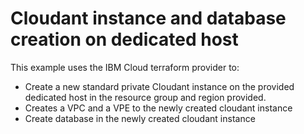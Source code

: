 # Cloudant instance and database creation on dedicated host

This example uses the IBM Cloud terraform provider to:
 - Create a new standard private Cloudant instance on the provided dedicated host in the resource group and region provided.
 - Creates a VPC and a VPE to the newly created cloudant instance
 - Create database in the newly created cloudant instance
